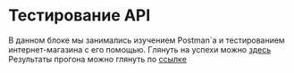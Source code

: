 # Тестирование API

В данном блоке мы занимались изучением Postman`а и тестированием интернет-магазина с его помощью. Глянуть на успехи можно [здесь](https://testteam-4474.postman.co/workspace/TestTeam-Workspace~0e5e238b-d7a0-47b2-810d-ec60de1c335a/collection/38363680-03d6a5bd-c160-4700-8f61-05a4443b7a49?action=share&creator=38363680&active-environment=38363680-93becd3d-390b-4ff4-9557-2810938be119)
Результаты прогона можно глянуть по [ссылке](https://github.com/larionovana/api/blob/main/Demoshopping.postman_test_run.json)
